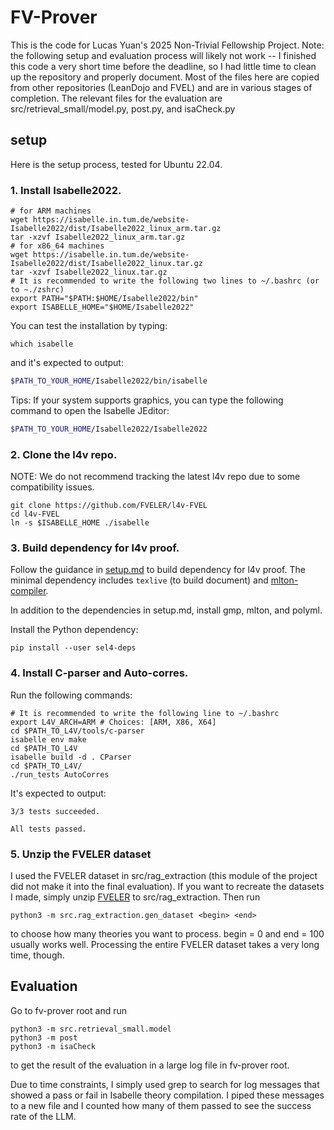 # FV-Prover

This is the code for Lucas Yuan's 2025 Non-Trivial Fellowship Project.  Note: the following setup and evaluation process will likely not work -- I finished this code a very short time before the deadline, so I had little time to clean up the repository and properly document.  Most of the files here are copied from other repositories (LeanDojo and FVEL) and are in various stages of completion.  The relevant files for the evaluation are src/retrieval_small/model.py, post.py, and isaCheck.py

## setup

Here is the setup process, tested for Ubuntu 22.04.

### 1. Install Isabelle2022.

```bash=
# for ARM machines
wget https://isabelle.in.tum.de/website-Isabelle2022/dist/Isabelle2022_linux_arm.tar.gz 
tar -xzvf Isabelle2022_linux_arm.tar.gz
# for x86_64 machines
wget https://isabelle.in.tum.de/website-Isabelle2022/dist/Isabelle2022_linux.tar.gz 
tar -xzvf Isabelle2022_linux.tar.gz
# It is recommended to write the following two lines to ~/.bashrc (or to ~./zshrc)
export PATH="$PATH:$HOME/Isabelle2022/bin"
export ISABELLE_HOME="$HOME/Isabelle2022"
```


You can test the installation by typing:

```bash=
which isabelle
```

and it's expected to output:

```bash
$PATH_TO_YOUR_HOME/Isabelle2022/bin/isabelle
```

Tips: If your system supports graphics, you can type the following command to open the Isabelle JEditor:

```bash
$PATH_TO_YOUR_HOME/Isabelle2022/Isabelle2022
```

### 2. Clone the l4v repo.

NOTE: We do not recommend tracking the latest l4v repo due to some compatibility issues.

```bash=
git clone https://github.com/FVELER/l4v-FVEL
cd l4v-FVEL
ln -s $ISABELLE_HOME ./isabelle
```

### 3. Build dependency for l4v proof.
Follow the guidance in [setup.md](https://github.com/FVELER/l4v-FVEL/blob/main/docs/setup.md) to build dependency for l4v proof. The minimal dependency includes ``texlive`` (to build document) and [mlton-compiler](http://www.mlton.org/Home).

In addition to the dependencies in setup.md, install gmp, mlton, and polyml.

Install the Python dependency:
```bash=
pip install --user sel4-deps
```

### 4. Install C-parser and Auto-corres.

Run the following commands:
```bash=
# It is recommended to write the following line to ~/.bashrc
export L4V_ARCH=ARM # Choices: [ARM, X86, X64]
cd $PATH_TO_L4V/tools/c-parser
isabelle env make
cd $PATH_TO_L4V
isabelle build -d . CParser
cd $PATH_TO_L4V/
./run_tests AutoCorres
```

It's expected to output:
```
3/3 tests succeeded.

All tests passed.
```

### 5. Unzip the FVELER dataset

I used the FVELER dataset in src/rag_extraction (this module of the project did not make it into the final evaluation).  If you want to recreate the datasets I made, simply unzip [FVELER](https://github.com/FVELER/FVELerExtraction/blob/main/FVELer.zip) to src/rag_extraction.  Then run
```
python3 -m src.rag_extraction.gen_dataset <begin> <end>
```
to choose how many theories you want to process.  begin = 0 and end = 100 usually works well.  Processing the entire FVELER dataset takes a very long time, though. 

## Evaluation

Go to fv-prover root and run

```
python3 -m src.retrieval_small.model
python3 -m post
python3 -m isaCheck
```

to get the result of the evaluation in a large log file in fv-prover root.

Due to time constraints, I simply used grep to search for log messages that showed a pass or fail in Isabelle theory compilation.  I piped these messages to a new file and I counted how many of them passed to see the success rate of the LLM.
